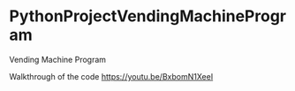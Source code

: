 # PythonProjectVendingMachineProgram
Vending Machine Program

Walkthrough of the code
https://youtu.be/BxbomN1XeeI
